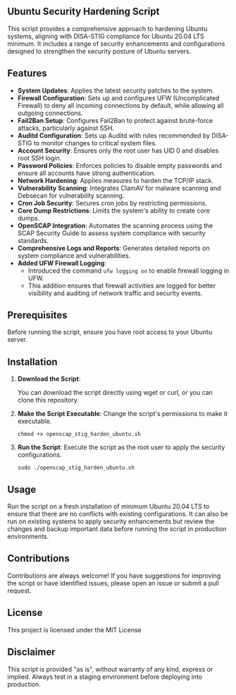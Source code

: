 ## Ubuntu Security Hardening Script

This script provides a comprehensive approach to hardening Ubuntu systems, aligning with DISA-STIG compliance for Ubuntu 20.04 LTS minimum. It includes a range of security enhancements and configurations designed to strengthen the security posture of Ubuntu servers.

## Features

- **System Updates**: Applies the latest security patches to the system.
- **Firewall Configuration**: Sets up and configures UFW (Uncomplicated Firewall) to deny all incoming connections by default, while allowing all outgoing connections.
- **Fail2Ban Setup**: Configures Fail2Ban to protect against brute-force attacks, particularly against SSH.
- **Auditd Configuration**: Sets up Auditd with rules recommended by DISA-STIG to monitor changes to critical system files.
- **Account Security**: Ensures only the root user has UID 0 and disables root SSH login.
- **Password Policies**: Enforces policies to disable empty passwords and ensure all accounts have strong authentication.
- **Network Hardening**: Applies measures to harden the TCP/IP stack.
- **Vulnerability Scanning**: Integrates ClamAV for malware scanning and Debsecan for vulnerability scanning.
- **Cron Job Security**: Secures cron jobs by restricting permissions.
- **Core Dump Restrictions**: Limits the system's ability to create core dumps.
- **OpenSCAP Integration**: Automates the scanning process using the SCAP Security Guide to assess system compliance with security standards.
- **Comprehensive Logs and Reports**: Generates detailed reports on system compliance and vulnerabilities.
- **Added UFW Firewall Logging**: 
  - Introduced the command `ufw logging on` to enable firewall logging in UFW.
  - This addition ensures that firewall activities are logged for better visibility and auditing of network traffic and security events.


## Prerequisites

Before running the script, ensure you have root access to your Ubuntu  server.

## Installation

1. **Download the Script**:


   You can download the script directly using wget or curl, or you can clone this repository.

  

2.  **Make the Script Executable**: Change the script's permissions to make it executable.
    
  
    
    `chmod +x openscap_stig_harden_ubuntu.sh` 
    
3.  **Run the Script**: Execute the script as the root user to apply the security configurations.
    
   
    
    `sudo ./openscap_stig_harden_ubuntu.sh` 
    

## Usage

Run the script on a fresh installation of minimum Ubuntu 20.04 LTS to ensure that there are no conflicts with existing configurations. It can also be run on existing systems to apply security enhancements but review the changes and backup important data before running the script in production environments.

## Contributions

Contributions are always welcome! If you have suggestions for improving the script or have identified issues, please open an issue or submit a pull request.

## License

This project is licensed under the MIT License 

## Disclaimer

This script is provided "as is", without warranty of any kind, express or implied. Always test in a staging environment before deploying into production.
